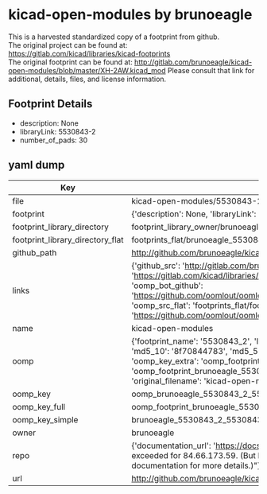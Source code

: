 # kicad-open-modules by brunoeagle  
This is a harvested standardized copy of a footprint from github.  
The original project can be found at:  
https://gitlab.com/kicad/libraries/kicad-footprints  
The original footprint can be found at:
http://gitlab.com/brunoeagle/kicad-open-modules/blob/master/XH-2AW.kicad_mod
Please consult that link for additional, details, files, and license information.  
## Footprint Details
* description: None  
* libraryLink: 5530843-2  
* number_of_pads: 30  
## yaml dump  
| Key | Value |  
| --- | --- |  
| file | kicad-open-modules/5530843-2.kicad_mod |  
| footprint | {'description': None, 'libraryLink': '5530843-2', 'number_of_pads': 30} |  
| footprint_library_directory | footprint_library_owner/brunoeagle_kicad-open-modules |  
| footprint_library_directory_flat | footprints_flat/brunoeagle_5530843_2_5530843_2/working |  
| github_path | http://github.com/brunoeagle/kicad-open-modules/blob/master/5530843-2.kicad_mod |  
| links | {'github_src': 'http://gitlab.com/brunoeagle/kicad-open-modules/blob/master/XH-2AW.kicad_mod', 'github_src_repo': 'https://gitlab.com/kicad/libraries/kicad-footprints', 'oomp_bot': 'footprints/brunoeagle_5530843_2_5530843_2/working', 'oomp_bot_github': 'https://github.com/oomlout/oomlout_oomp_footprint_bot/tree/main/footprints/brunoeagle_5530843_2_5530843_2/working', 'oomp_src_flat': 'footprints_flat/footprints_flat/brunoeagle_5530843_2_5530843_2/working', 'oomp_src_flat_github': 'https://github.com/oomlout/oomlout_oomp_footprint_src/tree/main/footprints_flat/brunoeagle_5530843_2_5530843_2/working'} |  
| name | kicad-open-modules |  
| oomp | {'footprint_name': '5530843_2', 'library_name': '5530843_2_kicad_mod', 'md5': '8f708447839de86ae7e2ada44cbef4a0', 'md5_10': '8f70844783', 'md5_5': '8f708', 'md5_6': '8f7084', 'oomp_key': 'oomp_brunoeagle_5530843_2_5530843_2', 'oomp_key_extra': 'oomp_footprint_brunoeagle_5530843_2_5530843_2', 'oomp_key_full': 'oomp_footprint_brunoeagle_5530843_2_5530843_2_8f7084', 'oomp_key_simple': 'brunoeagle_5530843_2_5530843_2', 'original_filename': 'kicad-open-modules/5530843-2.kicad_mod', 'owner_name': 'brunoeagle'} |  
| oomp_key | oomp_brunoeagle_5530843_2_5530843_2 |  
| oomp_key_full | oomp_footprint_brunoeagle_5530843_2_5530843_2 |  
| oomp_key_simple | brunoeagle_5530843_2_5530843_2 |  
| owner | brunoeagle |  
| repo | {'documentation_url': 'https://docs.github.com/rest/overview/resources-in-the-rest-api#rate-limiting', 'message': "API rate limit exceeded for 84.66.173.59. (But here's the good news: Authenticated requests get a higher rate limit. Check out the documentation for more details.)"} |  
| url | http://github.com/brunoeagle/kicad-open-modules |  

